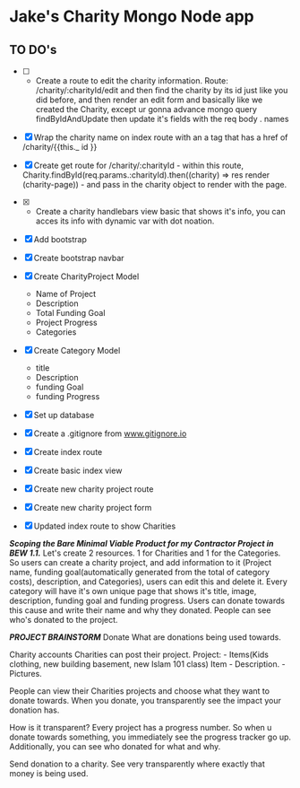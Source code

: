 # Jake's Charity  Mongo Node app

## TO DO's

- [ ] - Create a route to edit the charity information. Route: /charity/:charityId/edit and then find the charity by its id just like you did before, and then render an edit form and basically like we created the Charity, except ur gonna advance mongo query findByIdAndUpdate then update it's fields with the req body . names 
- [X] Wrap the charity name on index route with an a tag that has a href of /charity/{{this._ id }}
- [X] Create get route for /charity/:charityId
        - within this route, Charity.findById(req.params.:charityId).then((charity) => res render (charity-page)) - and pass in the charity object to render with the page.
- [X] - Create a charity handlebars view basic that shows it's info, you can acces its info with dynamic var with dot noation.

- [X] Add bootstrap
- [X] Create bootstrap navbar
- [X] Create CharityProject Model
    - Name of Project
    - Description
    - Total Funding Goal
    - Project Progress
    - Categories
- [X] Create Category Model
    - title
    - Description
    - funding Goal
    - funding Progress
- [X] Set up database
- [X] Create a .gitignore from www.gitignore.io
- [X] Create index route
- [X] Create basic index view
- [X] Create new charity project route
- [X] Create new charity project form
- [X] Updated index route to show Charities



*********Scoping the Bare Minimal Viable Product for my Contractor Project in BEW 1.1.*********
Let's create 2 resources. 1 for Charities and 1 for the Categories.
So users can create a charity project, and add information to it (Project name, funding goal(automatically generated from the total of category costs), description, and Categories), users can edit this and delete it.
Every category will have it's own unique page that shows it's title, image, description, funding goal and funding progress. Users can donate towards this cause and write their name and why they donated. People can see who's donated to the project.


*********PROJECT BRAINSTORM*********
Donate
What are donations being used towards.

Charity accounts
Charities can post their project.
  Project:
    - Items(Kids clothing, new building basement, new Islam 101 class)
      Item
        - Description.
        - Pictures.

People can view their Charities projects and choose what they want to donate towards.
When you donate, you transparently see the impact your donation has.

How is it transparent? Every project has a progress number. So when u donate towards something, you immediately see the progress tracker go up. Additionally, you can see who donated for what and why.

Send donation to a charity.
See very transparently where exactly that money is being used.
